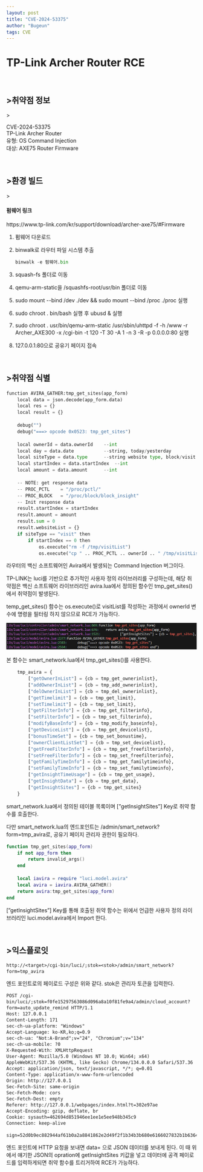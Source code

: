 ```yaml
---
layout: post
title: "CVE-2024-53375"
author: "Bugeun"
tags: CVE
---
```


<h1>TP-Link Archer Router RCE</h1>

&nbsp;
<h2>>취약점 정보</h2>> 

CVE-2024-53375<br>
TP-Link Archer Router<br> 
유형: OS Command Injection<br>
대상: AXE75 Router Firmware<br>

&nbsp;
<h2>>환경 빌드</h2>>



<h4>펌웨어 링크</h4>
https://www.tp-link.com/kr/support/download/archer-axe75/#Firmware

1. 펌웨어 다운로드
2. binwalk로 라우터 파일 시스템 추출
    
    ```python
    binwalk -e 펌웨어.bin
    ```
    
3. squash-fs 폴더로 이동
4. qemu-arm-static을 /squashfs-root/usr/bin 폴더로 이동
5. sudo mount --bind /dev ./dev && sudo mount --bind /proc ./proc 실행
6. sudo chroot . bin/bash 실행 후 ubusd & 실행
7. sudo chroot . usr/bin/qemu-arm-static /usr/sbin/uhttpd -f -h /www -r Archer_AXE300 -x /cgi-bin -t 120 -T 30 -A 1 -n 3 -R -p 0.0.0.0:80 실행
8. 127.0.0.1:80으로 공유기 페이지 접속

&nbsp;
<h2>>취약점 식별</h2>

```python
function AVIRA_GATHER:tmp_get_sites(app_form)
	local data = json.decode(app_form.data)
	local res = {}
	local result = {}

	debug("")
	debug("===> opcode 0x0523: tmp_get_sites")

	local ownerId = data.ownerId	--int
	local day = data.date			--string, today/yesterday
	local siteType = data.type		--string website type, block/visit
	local startIndex = data.startIndex	--int
	local amount = data.amount		--int

	-- NOTE: get response data
	-- PROC_PCTL	= "/proc/pctl/"
	-- PROC_BLOCK	= "/proc/block/block_insight"
	-- Init response data
	result.startIndex = startIndex
	result.amount = amount
	result.sum = 0
	result.websiteList = {}
	if siteType == "visit" then
		if startIndex == 0 then
			os.execute("rm -f /tmp/visitList")
			os.execute("cp " .. PROC_PCTL .. ownerId .. " /tmp/visitList")
```

라우터의 백신 소프트웨어인 Avira에서 발생되는 Command Injection 버그이다. 

TP-LINK는 luci를 기반으로 추가적인 사용자 정의 라이브러리를 구성하는데, 해당 취약점은 백신 소프트웨어 라이브러리인 avira.lua에서 정의된 함수인 tmp_get_sites()에서 취약점이 발생된다.

temp_get_sites() 함수는 os.execute()로 visitList를 작성하는 과정에서 ownerId 변수에 명령을 필터링 하지 않으므로 RCE가 가능하다. 

![이미지1](./asd.png)

본 함수는 smart_network.lua에서 tmp_get_sites()를 사용한다. 

```python
	tmp_avira = {
		["getOwnerInList"] = {cb = tmp_get_ownerinlist},
		["addOwnerInList"] = {cb = tmp_add_ownerinlist},
		["delOwnerInList"] = {cb = tmp_del_ownerinlist},
		["getTimelimit"] = {cb = tmp_get_limit},
		["setTimelimit"] = {cb = tmp_set_limit},
		["getFilterInfo"] = {cb = tmp_get_filterinfo},
		["setFilterInfo"] = {cb = tmp_set_filterinfo},
		["modifyBaseInfo"] = {cb = tmp_modify_baseinfo},
		["getDeviceList"] = {cb = tmp_get_devicelist},
		["bonusTimeSet"] = {cb = tmp_set_bonustime},
		["ownerClientListSet"] = {cb = tmp_set_devicelist},
		["getFreeFilterInfo"] = {cb = tmp_get_freefilterinfo},
		["setFreeFilterInfo"] = {cb = tmp_set_freefilterinfo},
		["getFamilyTimeInfo"] = {cb = tmp_get_familytimeinfo},
		["setFamilyTimeInfo"] = {cb = tmp_set_familytimeinfo},
		["getInsightTimeUsage"] = {cb = tmp_get_usage},
		["getInsightData"] = {cb = tmp_get_data},
		["getInsightSites"] = {cb = tmp_get_sites}
    }
```

smart_network.lua에서 정의된 테이블 목록이며 [”getInsightSites”] Key로 취약 함수를 호출한다. 

다만 smart_network.lua의 엔드포인트는 /admin/smart_network?form=tmp_avira로, 공유기 페이지 관리자 권한이 필요하다. 

```lua
function tmp_get_sites(app_form)
	if not app_form then
		return invalid_args()
	end

	local iavira = require "luci.model.avira"
	local avira = iavira.AVIRA_GATHER()
	return avira:tmp_get_sites(app_form)
end
```

[”getInsightSites”] Key를 통해 호출된 취약 함수는 위에서 언급한 사용자 정의 라이브러리인 luci.model.avira에서 Import 한다. 

&nbsp;
<h2>>익스플로잇</h2>

```
http://<target>/cgi-bin/luci/;stok=<stok>/admin/smart_network?form=tmp_avira
```

엔드 포인트로의 페이로드 구성은 위와 같다. stok은 관리자 토큰을 입력한다.

```
POST /cgi-bin/luci/;stok=f0fe15297563086d096a8a10f81fe9a4/admin/cloud_account?form=auto_update_remind HTTP/1.1
Host: 127.0.0.1
Content-Length: 171
sec-ch-ua-platform: "Windows"
Accept-Language: ko-KR,ko;q=0.9
sec-ch-ua: "Not:A-Brand";v="24", "Chromium";v="134"
sec-ch-ua-mobile: ?0
X-Requested-With: XMLHttpRequest
User-Agent: Mozilla/5.0 (Windows NT 10.0; Win64; x64) AppleWebKit/537.36 (KHTML, like Gecko) Chrome/134.0.0.0 Safari/537.36
Accept: application/json, text/javascript, */*; q=0.01
Content-Type: application/x-www-form-urlencoded
Origin: http://127.0.0.1
Sec-Fetch-Site: same-origin
Sec-Fetch-Mode: cors
Sec-Fetch-Dest: empty
Referer: http://127.0.0.1/webpages/index.html?t=302e97ae
Accept-Encoding: gzip, deflate, br
Cookie: sysauth=462694d851946ee1ee1e5ee948b345c9
Connection: keep-alive

sign=52d0b9ec882944af61b0a2a8841862e2d49f2f1b34b3b680e6166027832b1b636415346897de4a39987cd877f532d2639163e751874debc3f876b92f6086ecf0&data=poz4Qie%2FSxDVW%2BbbnFsguQ%3D%3D
```

엔드 포인트에 HTTP 요청을 보내면 data= 으로 JSON 데이터를 보내게 된다. 이 때 위에서 얘기한 JSON의 opration에 getInsightSites 키값을 넣고 데이터에 공격 페이로드를 입력하게되면 취약 함수를 트리거하여 RCE가 가능하다.